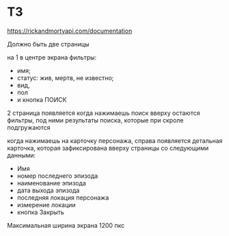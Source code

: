 # ТЗ
https://rickandmortyapi.com/documentation

Должно быть две страницы

на 1 в центре экрана фильтры:
- имя; 
- статус: жив, мертв, не известно; 
- вид, 
- пол
- и кнопка ПОИСК

2 страница появляется когда нажимаешь поиск
вверху остаются фильтры, под ними результаты поиска, которые при скроле подгружаются

когда нажимаешь на карточку персонажа, справа появляется детальная карточка, которая зафиксирована вверху страницы со следующими данными:
- Имя
- номер последнего эпизода
- наименование эпизода
- дата выхода эпизода
- последняя локация персонажа
- измерение локации
- кнопка  Закрыть 

Максимальная ширина экрана 1200 пкс
